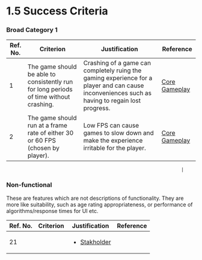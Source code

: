 # 1.5 Success Criteria

### Broad Category 1

| Ref. No. | Criterion                                                                              | Justification                                                                                                                                   | Reference                                                                |
| -------- | -------------------------------------------------------------------------------------- | ----------------------------------------------------------------------------------------------------------------------------------------------- | ------------------------------------------------------------------------ |
| 1        | The game should be able to consistently run for long periods of time without crashing. | Crashing of a game can completely ruing the gaming experience for a player and can cause inconveniences such as having to regain lost progress. | [Core Gameplay](1.4a-features-of-the-proposed-solution.md#core-gameplay) |
| 2        | The game should run at a frame rate of either 30 or 60 FPS (chosen by player).         | Low FPS can cause games to slow down and make the experience irritable for the player.                                                          | [Core Gameplay](1.4a-features-of-the-proposed-solution.md#core-gameplay) |

```
                                                                 |
```

### Non-functional

These are features which are not descriptions of functionality. They are more like suitability, such as age rating appropriateness, or performance of algorithms/response times for UI etc.

| Ref. No. | Criterion | Justification                                                  | Reference |
| -------- | --------- | -------------------------------------------------------------- | --------- |
| 21       |           | <ul><li><a href="1.2-stakeholders.md">Stakholder</a></li></ul> |           |
